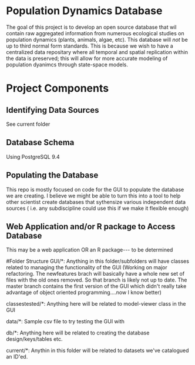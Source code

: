 Population Dynamics Database
============================

The goal of this project is to develop an open source database that wil contain raw aggregated information from numerous ecological studies on population dynamics (plants, animals, algae, etc). This database will *not* be up to third normal form standards. This is because we wish to have a centralized data repositary where all temporal and spatial replication within the data is preserved; this will allow for more accurate modeling of population dyanimcs through state-space models.

# Project Components
## Identifying Data Sources
 See current folder
## Database Schema
 Using PostgreSQL 9.4
## Populating the Database
 This repo is mostly focused on code for the
 GUI to populate the database we are creating. I believe we
 might be able to turn this into a tool to help other scientist
 create databases that sythensize various independent data sources 
 ( i.e. any subdiscipline could use this if we make it flexible enough)
## Web Application and/or R package to Access Database
  This may be a web application OR an R package--- to be determined 

#Folder Structure
GUI/*: Anything in this folder/subfolders will have classes related to managing the functionality of the GUI
(Working on major refactoring. The newfeatures brach will basically have a whole new set of files with
the old ones removed. So that branch is likely not up to date. The master branch contains the first version of the
GUI which didn't really take advantage of object oriented programming....now I know better)

classestested/*: Anything here will be related to model-viewer class in the GUI

data/*: Sample csv file to try testing the GUI with

db/*: Anything here will be related to creating the database design/keys/tables etc.

current/*: Anythin in this folder will be related to datasets we've catalogued an ID'ed.
 
